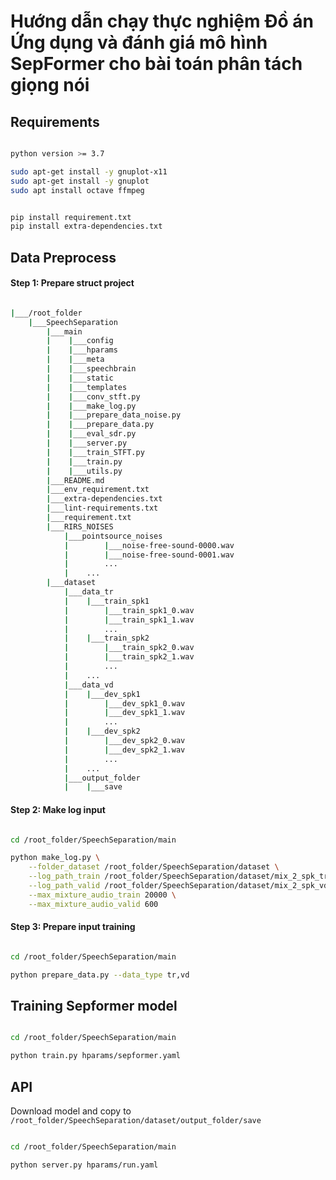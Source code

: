 Hướng dẫn chạy thực nghiệm Đồ án Ứng dụng và đánh giá mô hình SepFormer cho bài toán phân tách giọng nói
========================================



## Requirements

```bash

python version >= 3.7

sudo apt-get install -y gnuplot-x11
sudo apt-get install -y gnuplot
sudo apt install octave ffmpeg

```

```bash

pip install requirement.txt
pip install extra-dependencies.txt
```


## Data Preprocess

#### Step 1: Prepare struct project


```bash

|___/root_folder
    |___SpeechSeparation
        |___main
        |    |___config
        |    |___hparams
        |    |___meta
        |    |___speechbrain
        |    |___static
        |    |___templates
        |    |___conv_stft.py
        |    |___make_log.py
        |    |___prepare_data_noise.py
        |    |___prepare_data.py
        |    |___eval_sdr.py
        |    |___server.py
        |    |___train_STFT.py
        |    |___train.py
        |    |___utils.py
        |___README.md
        |___env_requirement.txt
        |___extra-dependencies.txt
        |___lint-requirements.txt
        |___requirement.txt
        |___RIRS_NOISES
            |___pointsource_noises
            |        |___noise-free-sound-0000.wav
            |        |___noise-free-sound-0001.wav
            |        ...
            |    ...
        |___dataset
            |___data_tr
            |    |___train_spk1
            |        |___train_spk1_0.wav
            |        |___train_spk1_1.wav
            |        ...
            |    |___train_spk2
            |        |___train_spk2_0.wav
            |        |___train_spk2_1.wav
            |        ...
            |    ...
            |___data_vd
            |    |___dev_spk1
            |        |___dev_spk1_0.wav
            |        |___dev_spk1_1.wav
            |        ...
            |    |___dev_spk2
            |        |___dev_spk2_0.wav
            |        |___dev_spk2_1.wav
            |        ...
            |    ...
            |___output_folder
            |    |___save


```


#### Step 2: Make log input

```bash

cd /root_folder/SpeechSeparation/main

python make_log.py \
    --folder_dataset /root_folder/SpeechSeparation/dataset \
    --log_path_train /root_folder/SpeechSeparation/dataset/mix_2_spk_tr.txt \
    --log_path_valid /root_folder/SpeechSeparation/dataset/mix_2_spk_vd.txt \
    --max_mixture_audio_train 20000 \
    --max_mixture_audio_valid 600

```

#### Step 3: Prepare input training

```bash

cd /root_folder/SpeechSeparation/main

python prepare_data.py --data_type tr,vd

```

## Training Sepformer model

```bash

cd /root_folder/SpeechSeparation/main

python train.py hparams/sepformer.yaml


```


## API 

Download model and copy to `/root_folder/SpeechSeparation/dataset/output_folder/save`

```bash

cd /root_folder/SpeechSeparation/main

python server.py hparams/run.yaml


```